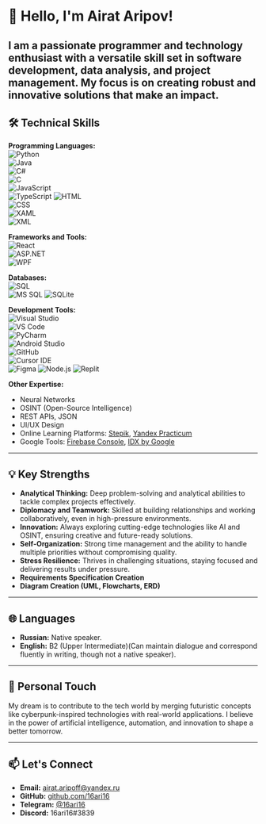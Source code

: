 # 👋 Hello, I'm Airat Aripov!  

I am a passionate programmer and technology enthusiast with a versatile skill set in software development, data analysis, and project management. My focus is on creating robust and innovative solutions that make an impact.
---

## 🛠️ Technical Skills  
**Programming Languages:**  
![Python](https://img.shields.io/badge/-Python-3776AB?style=flat-square&logo=python&logoColor=white)  
![Java](https://img.shields.io/badge/-Java-007396?style=flat-square&logo=java&logoColor=white)  
![C#](https://img.shields.io/badge/-C%23-239120?style=flat-square&logo=c-sharp&logoColor=white)  
![C](https://img.shields.io/badge/-C-A8B9CC?style=flat-square&logo=c&logoColor=white)  
![JavaScript](https://img.shields.io/badge/-JavaScript-F7DF1E?style=flat-square&logo=javascript&logoColor=black)  
![TypeScript](https://img.shields.io/badge/-TypeScript-3178C6?style=flat-square&logo=typescript&logoColor=white)
![HTML](https://img.shields.io/badge/-HTML-E34F26?style=flat-square&logo=html5&logoColor=white)  
![CSS](https://img.shields.io/badge/-CSS-1572B6?style=flat-square&logo=css3&logoColor=white)  
![XAML](https://img.shields.io/badge/-XAML-0C54C2?style=flat-square&logo=microsoft&logoColor=white)  
![XML](https://img.shields.io/badge/-XML-8B0000?style=flat-square&logo=xml&logoColor=white)  

**Frameworks and Tools:**  
![React](https://img.shields.io/badge/-React-61DAFB?style=flat-square&logo=react&logoColor=black)  
![ASP.NET](https://img.shields.io/badge/-ASP.NET-5C2D91?style=flat-square&logo=.net&logoColor=white)  
![WPF](https://img.shields.io/badge/-WPF-5A4F82?style=flat-square&logo=microsoft&logoColor=white)  

**Databases:**  
![SQL](https://img.shields.io/badge/-SQL-CC2927?style=flat-square&logo=microsoft-sql-server&logoColor=white)  
![MS SQL](https://img.shields.io/badge/-MS%20SQL-CC2927?style=flat-square&logo=microsoft-sql-server&logoColor=white) 
![SQLite](https://img.shields.io/badge/-SQLite-003B57?style=flat-square&logo=sqlite&logoColor=white)


**Development Tools:**  
![Visual Studio](https://img.shields.io/badge/-Visual%20Studio-5C2D91?style=flat-square&logo=visual-studio&logoColor=white)  
![VS Code](https://img.shields.io/badge/-VS%20Code-007ACC?style=flat-square&logo=visual-studio-code&logoColor=white)  
![PyCharm](https://img.shields.io/badge/-PyCharm-000000?style=flat-square&logo=pycharm&logoColor=white)  
![Android Studio](https://img.shields.io/badge/-Android%20Studio-3DDC84?style=flat-square&logo=android-studio&logoColor=white)  
![GitHub](https://img.shields.io/badge/-GitHub-181717?style=flat-square&logo=github&logoColor=white)  
![Cursor IDE](https://img.shields.io/badge/-Cursor%20IDE-000000?style=flat-square&logo=visualstudiocode&logoColor=white)  
![Figma](https://img.shields.io/badge/Figma-000000?style=flat-square&logo=figma&logoColor=white) 
![Node.js](https://img.shields.io/badge/-Node.js-339933?style=flat-square&logo=node.js&logoColor=white)
![Replit](https://img.shields.io/badge/Replit-667881?style=flat-square&logo=replit&logoColor=white)  

**Other Expertise:**  
- Neural Networks  
- OSINT (Open-Source Intelligence)  
- REST APIs, JSON  
- UI/UX Design  
- Online Learning Platforms: [Stepik](https://stepik.org), [Yandex Practicum](https://practicum.yandex.ru)  
- Google Tools: [Firebase Console](https://console.firebase.google.com), [IDX by Google](https://cloud.google.com/workstations/)  

---

## 💡 Key Strengths  
- **Analytical Thinking:** Deep problem-solving and analytical abilities to tackle complex projects effectively.  
- **Diplomacy and Teamwork:** Skilled at building relationships and working collaboratively, even in high-pressure environments.  
- **Innovation:** Always exploring cutting-edge technologies like AI and OSINT, ensuring creative and future-ready solutions.  
- **Self-Organization:** Strong time management and the ability to handle multiple priorities without compromising quality.  
- **Stress Resilience:** Thrives in challenging situations, staying focused and delivering results under pressure.
- **Requirements Specification Creation**  
- **Diagram Creation (UML, Flowcharts, ERD)**   

---

## 🌐 **Languages**  
- **Russian:** Native speaker.  
- **English:** B2 (Upper Intermediate)(Can maintain dialogue and correspond fluently in writing, though not a native speaker).  

---

## 🌌 Personal Touch  
My dream is to contribute to the tech world by merging futuristic concepts like cyberpunk-inspired technologies with real-world applications. I believe in the power of artificial intelligence, automation, and innovation to shape a better tomorrow.  

---

## 📫 Let's Connect  
- **Email:** airat.aripoff@yandex.ru  
- **GitHub:** [github.com/16ari16](https://github.com/16ari16)  
- **Telegram:** [@16ari16](https://t.me/l16ari16l)  
- **Discord:** 16ari16#3839  
